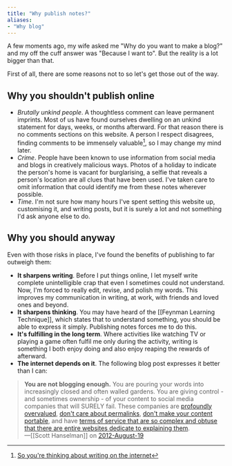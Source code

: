 ```yaml
---
title: "Why publish notes?"
aliases:
- "Why blog" 
---
```


A few moments ago, my wife asked me "Why do you want to make a blog?" and my off the cuff answer was "Because I want to". But the reality is a lot bigger than that.

First of all, there are some reasons not to so let's get those out of the way.

## Why you shouldn't publish online

- *Brutally unkind people*. A thoughtless comment can leave permanent imprints. Most of us have found ourselves dwelling on an unkind statement for days, weeks, or months afterward. For that reason there is no comments sections on this website. A person I respect disagrees, finding comments to be immensely valuable[^1], so I may change my mind later.
- *Crime*. People have been known to use information from social media and blogs in creatively malicious ways. Photos of a holiday to indicate the person's home is vacant for burglarising, a selfie that reveals a person's location are all clues that have been used. I've taken care to omit information that could identify me from these notes wherever possible.
- *Time*. I'm not sure how many hours I've spent setting this website up, customising it, and writing posts, but it is surely a lot and not something I'd ask anyone else to do.

## Why you should anyway

Even with those risks in place, I've found the benefits of publishing to far outweigh them:

- **It sharpens writing**. Before I put things online, I let myself write complete unintelligible crap that even I sometimes could not understand. Now, I'm forced to really edit, revise, and polish my words. This improves my communication in writing, at work, with friends and loved ones and beyond.
- **It sharpens thinking**. You may have heard of the [[Feynman Learning Technique]], which states that to understand something, you should be able to express it simply. Publishing notes forces me to do this.
- **It's fulfilling in the long term**. Where activities like watching TV or playing a game often fulfil me only during the activity, writing is something I both enjoy doing and also enjoy reaping the rewards of afterward.
- **The internet depends on it**. The following blog post expresses it better than I can:
 
> **You are not blogging enough.** You are pouring your words into increasingly closed and often walled gardens. You are giving control - and sometimes ownership - of your content to social media companies that will SURELY fail. These companies are [profoundly overvalued](http://www.bloomberg.com/news/2012-05-11/facebook-ipo-overvalued-at-96-billion-in-global-investors-poll.html), [don't care about permalinks](https://www.hanselman.com/blog/GooglePlusOffersASophiesChoiceToEarlyAdoptersOfGoogleAppsViaAnIncompleteTakeoutMigrationTool.aspx), [don't make your content portable](https://www.hanselman.com/blog/GooglePlusOffersASophiesChoiceToEarlyAdoptersOfGoogleAppsViaAnIncompleteTakeoutMigrationTool.aspx), and have [terms of service that are so complex and obtuse that there are entire websites dedicate to explaining them](http://tos-dr.info/).<br/>
> —[[Scott Hanselman]] on [2012-August-19](https://www.hanselman.com/blog/your-words-are-wasted?ref=refind)

[^1]: [So you're thinking about writing on the internet](https://dynomight.net/internet-writing/)